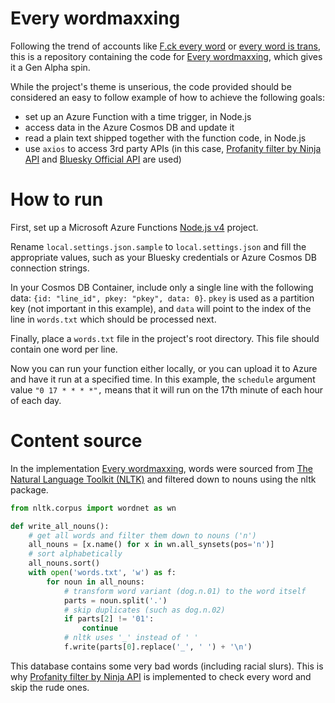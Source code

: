 # Every wordmaxxing

Following the trend of accounts like [F.ck every word](https://bsky.app/profile/fuck.ispost.ing) or [every word is trans](https://x.com/allistrans), this is a repository containing the code for [Every wordmaxxing](https://bsky.app/profile/everywordmaxxing.bsky.social), which gives it a Gen Alpha spin.

While the project's theme is unserious, the code provided should be considered an easy to follow example of how to achieve the following goals:

- set up an Azure Function with a time trigger, in Node.js
- access data in the Azure Cosmos DB and update it
- read a plain text shipped together with the function code, in Node.js
- use `axios` to access 3rd party APIs (in this case, [Profanity filter by Ninja API](https://api-ninjas.com/api/profanityfilter) and [Bluesky Official API](https://docs.bsky.app/docs/tutorials/creating-a-post) are used)

# How to run

First, set up a Microsoft Azure Functions [Node.js v4](https://learn.microsoft.com/en-us/azure/azure-functions/functions-reference-node?tabs=javascript%2Cwindows%2Cazure-cli&pivots=nodejs-model-v4) project.

Rename `local.settings.json.sample` to `local.settings.json` and fill the appropriate values, such as your Bluesky credentials or Azure Cosmos DB connection strings.

In your Cosmos DB Container, include only a single line with the following data: `{id: "line_id", pkey: "pkey", data: 0}`. `pkey` is used as a partition key (not important in this example), and `data` will point to the index of the line in `words.txt` which should be processed next.

Finally, place a `words.txt` file in the project's root directory. This file should contain one word per line.

Now you can run your function either locally, or you can upload it to Azure and have it run at a specified time. In this example, the `schedule` argument value `"0 17 * * * *",` means that it will run on the 17th minute of each hour of each day.

# Content source

In the implementation [Every wordmaxxing](https://bsky.app/profile/everywordmaxxing.bsky.social), words were sourced from [The Natural Language Toolkit (NLTK)](https://pypi.org/project/nltk/) and filtered down to nouns using the nltk package.

```py
from nltk.corpus import wordnet as wn

def write_all_nouns():
    # get all words and filter them down to nouns ('n')
    all_nouns = [x.name() for x in wn.all_synsets(pos='n')]
    # sort alphabetically
    all_nouns.sort()
    with open('words.txt', 'w') as f:
        for noun in all_nouns:
            # transform word variant (dog.n.01) to the word itself
            parts = noun.split('.')
            # skip duplicates (such as dog.n.02)
            if parts[2] != '01':
                continue
            # nltk uses '_' instead of ' '
            f.write(parts[0].replace('_', ' ') + '\n')
```

This database contains some very bad words (including racial slurs). This is why [Profanity filter by Ninja API](https://api-ninjas.com/api/profanityfilter) is implemented to check every word and skip the rude ones.
